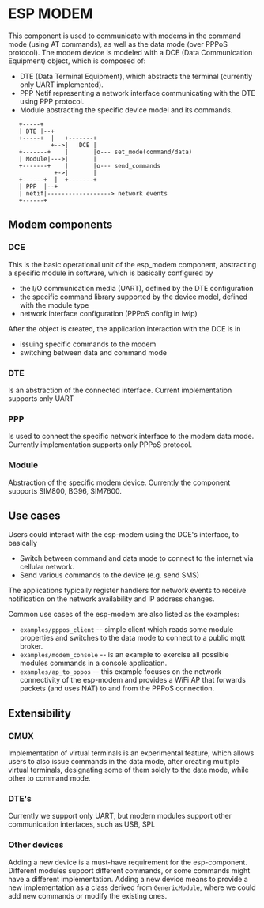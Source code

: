 # ESP MODEM

This component is used to communicate with modems in the command mode (using AT commands), as well as the data mode
(over PPPoS protocol). 
The modem device is modeled with a DCE (Data Communication Equipment) object, which is composed of:
* DTE (Data Terminal Equipment), which abstracts the terminal (currently only UART implemented).
* PPP Netif representing a network interface communicating with the DTE using PPP protocol.
* Module abstracting the specific device model and its commands.

```
   +-----+   
   | DTE |--+
   +-----+  |   +-------+
            +-->|   DCE |
   +-------+    |       |o--- set_mode(command/data)
   | Module|--->|       |
   +-------+    |       |o--- send_commands
             +->|       |
   +------+  |  +-------+ 
   | PPP  |--+ 
   | netif|------------------> network events
   +------+ 
```

## Modem components
### DCE

This is the basic operational unit of the esp_modem component, abstracting a specific module in software,
which is basically configured by 
* the I/O communication media (UART), defined by the DTE configuration
* the specific command library supported by the device model, defined with the module type
* network interface configuration (PPPoS config in lwip)

After the object is created, the application interaction with the DCE is in
* issuing specific commands to the modem
* switching between data and command mode

### DTE
Is an abstraction of the connected interface. Current implementation supports only UART

### PPP

Is used to connect the specific network interface to the modem data mode. Currently implementation supports only PPPoS protocol.

### Module

Abstraction of the specific modem device. Currently the component supports SIM800, BG96, SIM7600.

## Use cases

Users could interact with the esp-modem using the DCE's interface, to basically
* Switch between command and data mode to connect to the internet via cellular network.
* Send various commands to the device (e.g. send SMS)

The applications typically register handlers for network events to receive notification on the network availability and 
IP address changes.

Common use cases of the esp-modem are also listed as the examples:
* `examples/pppos_client` -- simple client which reads some module properties and switches to the data mode to connect to a public mqtt broker.
* `examples/modem_console` -- is an example to exercise all possible modules commands in a console application.
* `examples/ap_to_pppos` -- this example focuses on the network connectivity of the esp-modem and provides a WiFi AP
  that forwards packets (and uses NAT) to and from the PPPoS connection.

## Extensibility

### CMUX

Implementation of virtual terminals is an experimental feature, which allows users to also issue commands in the data mode,
after creating multiple virtual terminals, designating some of them solely to the data mode, while other to command mode.

### DTE's

Currently we support only UART, but modern modules support other communication interfaces, such as USB, SPI.

### Other devices

Adding a new device is a must-have requirement for the esp-component. Different modules support different commands,
or some commands might have a different implementation. Adding a new device means to provide a new implementation
as a class derived from `GenericModule`, where we could add new commands or modify the existing ones.
